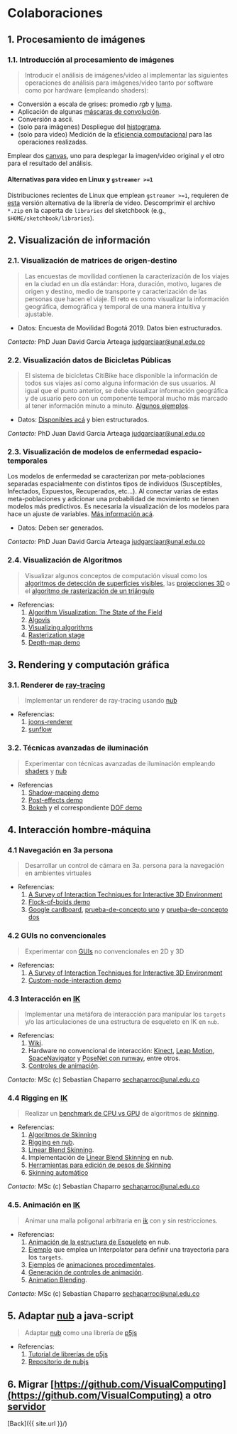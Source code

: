 # Colaboraciones

## 1. Procesamiento de imágenes

### 1.1. Introducción al procesamiento de imágenes

> Introducir el análisis de imágenes/video al implementar las siguientes operaciones de análisis para imágenes/video tanto por software como por hardware (empleando shaders):

* Conversión a escala de grises: promedio _rgb_ y [luma](https://en.wikipedia.org/wiki/HSL_and_HSV#Disadvantages).
* Aplicación de algunas [máscaras de convolución](https://en.wikipedia.org/wiki/Kernel_(image_processing)).
* Conversión a ascii.
* (solo para imágenes) Despliegue del [histograma](https://en.wikipedia.org/wiki/Image_histogram).
* (solo para video) Medición de la [eficiencia computacional](https://processing.org/reference/frameRate.html) para las operaciones realizadas.

Emplear dos [canvas](https://processing.org/reference/PGraphics.html), uno para desplegar la imagen/video original y el otro para el resultado del análisis.

#### Alternativas para video en Linux y `gstreamer >=1`

Distribuciones recientes de Linux que emplean `gstreamer >=1`, requieren de [esta](https://github.com/gohai/processing-video/releases/tag/v1.0.2) versión alternativa de la librería de video. Descomprimir el archivo `*.zip` en la caperta de `libraries` del sketchbook (e.g., `$HOME/sketchbook/libraries`).

## 2. Visualización de información

### 2.1. Visualización de matrices de origen-destino

> Las encuestas de movilidad contienen la caracterización de los viajes en la ciudad en un día estándar: Hora, duración, motivo, lugares de origen y destino, medio de transporte y caracterización de las personas que hacen el viaje. El reto es como visualizar la información geográfica, demográfica y temporal de una manera intuitiva y ajustable.

* Datos: Encuesta de Movilidad Bogotá 2019. Datos bien estructurados.

_Contacto:_ PhD Juan David Garcia Arteaga <judgarciaar@unal.edu.co> 

### 2.2. Visualización datos de Bicicletas Públicas

> El sistema de bicicletas CitiBike hace disponible la información de todos sus viajes así como alguna información de sus usuarios. Al igual que el punto anterior, se debe visualizar información geográfica y de usuario pero con un componente temporal mucho más marcado al tener información minuto a minuto. [Algunos ejemplos](https://toddwschneider.com/posts/a-tale-of-twenty-two-million-citi-bikes-analyzing-the-nyc-bike-share-system/).

* Datos: [Disponibles acá](https://www.citibikenyc.com/system-data) y bien estructurados.

_Contacto:_ PhD Juan David Garcia Arteaga <judgarciaar@unal.edu.co> 

### 2.3. Visualización de modelos de enfermedad espacio-temporales

Los modelos de enfermedad se caracterizan por meta-poblaciones separadas espacialmente con distintos tipos de individuos (Susceptibles, Infectados, Expuestos, Recuperados, etc...). Al conectar varias de estas meta-poblaciones y adicionar una probabilidad de movimiento se tienen modelos más predictivos. Es necesaria la visualización de los modelos para hace un ajuste de variables. [Más información acá](https://arxiv.org/pdf/1802.03969.pdf).

* Datos: Deben ser generados.

_Contacto:_ PhD Juan David Garcia Arteaga <judgarciaar@unal.edu.co> 

### 2.4. Visualización de Algoritmos

> Visualizar algunos conceptos de computación visual como los [algoritmos de detección de superficies visibles](https://en.wikipedia.org/wiki/Hidden_surface_determination), las [projecciones 3D](https://en.wikipedia.org/wiki/3D_projection) o el [algoritmo de rasterización de un triángulo](https://fgiesen.wordpress.com/2013/02/06/the-barycentric-conspirac/)

* Referencias:
    1. [Algorithm Visualization: The State of the Field](https://dl.acm.org/citation.cfm?id=1821997)
    2. [Algovis](https://github.com/enjalot/algovis)
    3. [Visualizing algorithms](https://bost.ocks.org/mike/algorithms/)
    4. [Rasterization stage](https://www.scratchapixel.com/lessons/3d-basic-rendering/rasterization-practical-implementation/rasterization-stage)
    5. [Depth-map demo](https://github.com/VisualComputing/nub/tree/master/examples/demos/DepthMap)
    
## 3. Rendering y computación gráfica

### 3.1. Renderer de [ray-tracing](https://en.wikipedia.org/wiki/Ray_tracing_(graphics)) 

> Implementar un renderer de ray-tracing usando [nub](https://github.com/VisualComputing/nub)

* Referencias:
    1. [joons-renderer](https://github.com/joonhyublee/joons-renderer)
    2. [sunflow](http://sunflow.sourceforge.net/index.php?pg=gall)
    
### 3.2. Técnicas avanzadas de iluminación

> Experimentar con técnicas avanzadas de iluminación empleando [shaders](https://visualcomputing.github.io/Shaders/) y [nub](https://github.com/VisualComputing/nub)

* Referencias
    1. [Shadow-mapping demo](https://github.com/VisualComputing/nub/tree/master/examples/demos/ShadowMapping)
    2. [Post-effects demo](https://github.com/VisualComputing/nub/tree/master/examples/demos/PostEffects)
    3. [Bokeh](https://en.wikipedia.org/wiki/Bokeh) y el correspondiente [DOF demo](https://github.com/VisualComputing/nub/blob/master/testing/src/intellij/DOF.java)

## 4. Interacción hombre-máquina

### 4.1 Navegación en 3a persona

> Desarrollar un control de cámara en 3a. persona para la navegación en ambientes virtuales

* Referencias:
    1. [A Survey of Interaction Techniques for Interactive 3D Environment](https://hal.inria.fr/hal-00789413/document)
    2. [Flock-of-boids demo](https://github.com/VisualComputing/nub/tree/master/examples/demos/FlockOfBoids)
    3. [Google cardboard](https://en.wikipedia.org/wiki/Google_Cardboard), [prueba-de-concepto uno](https://github.com/VisualComputing/nub/tree/master/testing/src/processing/VRFlockOfBoids) y [prueba-de-concepto dos](https://github.com/VisualComputing/nub/blob/master/testing/src/intellij/StereoFlock.java)

### 4.2 GUIs no convencionales

> Experimentar con [GUIs](https://es.wikipedia.org/wiki/Interfaz_gr%C3%A1fica_de_usuario) no convencionales en 2D y 3D

* Referencias:
    1. [A Survey of Interaction Techniques for Interactive 3D Environment](https://hal.inria.fr/hal-00789413/document)
    2. [Custom-node-interaction demo](https://github.com/VisualComputing/nub/tree/master/examples/demos/CustomNodeInteraction)


### 4.3 Interacción en [IK](https://en.wikipedia.org/wiki/Inverse_kinematics)

> Implementar una metáfora de interacción para manipular los `targets` y/o las articulaciones de una estructura de esqueleto en IK en `nub`.

* Referencias:
    1. [Wiki](https://github.com/sechaparroc/nub/wiki).
    2. Hardware no convencional de interacción: [Kinect](https://en.wikipedia.org/wiki/Kinect), [Leap Motion](https://en.wikipedia.org/wiki/Leap_Motion), [SpaceNavigator](https://en.wikipedia.org/wiki/3Dconnexion) y [PoseNet con runway](https://www.youtube.com/watch?v=7btNir5L8Jc&t=438s), entre otros.
    3. [Controles de animación](https://www.khanacademy.org/partner-content/pixar/animate).

_Contacto:_ MSc (c) Sebastian Chaparro <sechaparroc@unal.edu.co>

### 4.4 Rigging en [IK](https://en.wikipedia.org/wiki/Skeletal_animation)

> Realizar un [benchmark de CPU vs GPU](https://en.wikipedia.org/wiki/Benchmark_(computing)) de algoritmos de [skinning](https://www.youtube.com/watch?v=YXDzMZaAo0U).

* Referencias:
    1. [Algoritmos de Skinning](https://skinning.org/) 
    2. [Rigging en nub](https://github.com/sechaparroc/nub/wiki/5.-Rigging-on-nub).
    3. [Linear Blend Skinning](https://www.pixelfondue.com/blog/2017/10/27/how-it-works-linear-blend-skinning).
    4. Implementación de [Linear Blend Skinning](https://github.com/sechaparroc/nub/tree/master/src/nub/ik/skinning) en nub. 
    5. [Herramientas para edición de pesos de Skinning](https://github.com/pgpreeth/max-skinning-weight-tool)
    6. [Skinning automático](https://igl.ethz.ch/projects/fast/fast-automatic-skinning-transformations-siggraph-2012-jacobson-et-al.pdf)


_Contacto:_ MSc (c) Sebastian Chaparro <sechaparroc@unal.edu.co>
    
### 4.5. Animación en [IK](https://en.wikipedia.org/wiki/Inverse_kinematics)

> Animar una malla poligonal arbitraria en [ik](https://en.wikipedia.org/wiki/Inverse_kinematics) con y sin restricciones.

* Referencias:
    1. [Animación de la estructura de Esqueleto](https://github.com/sechaparroc/nub/wiki/7.-Skeleton-animation)  en nub.
    2. [Ejemplo](https://github.com/sechaparroc/nub/blob/master/examples/ik/rigging/Eagle/Eagle.pde) que emplea un Interpolator para definir una trayectoria para los `targets`.
    3. [Ejemplos](https://weaverdev.io/blog/bonehead-procedural-animation) de [animaciones procedimentales]((https://en.wikipedia.org/wiki/Procedural_animation)).
    4. [Generación de controles de animación](https://www.khanacademy.org/partner-content/pixar/animate).
    5. [Animation Blending](http://guillaumeblanc.github.io/ozz-animation/samples/blend/).

_Contacto:_ MSc (c) Sebastian Chaparro <sechaparroc@unal.edu.co>
    
## 5. Adaptar [nub](https://github.com/VisualComputing/nub) a java-script

> Adaptar [nub](https://github.com/VisualComputing/nub) como una librería de [p5js](https://p5js.org/)

* Referencias:
    1. [Tutorial de librerías de p5js](https://github.com/processing/p5.js/blob/master/contributor_docs/creating_libraries.md)
    2. [Repositorio de nubjs](https://github.com/VisualComputing/nubjs)

## 6. Migrar [https://github.com/VisualComputing](https://github.com/VisualComputing) a otro [servidor](https://en.wikipedia.org/wiki/Comparison_of_source-code-hosting_facilities)

[Back]({{ site.url }}/)